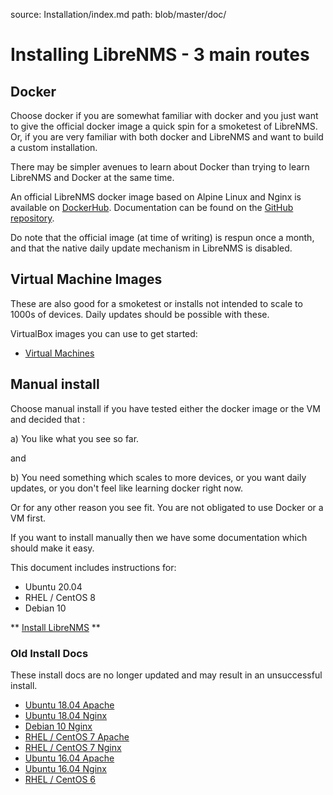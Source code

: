 source: Installation/index.md
path: blob/master/doc/

# Installing LibreNMS - 3 main routes


## Docker

Choose docker if you are somewhat familiar with docker and you just want to give the 
official docker image a quick spin for a smoketest of LibreNMS. Or, if you are very familiar 
with both docker and LibreNMS and want to build a custom installation.

There may be simpler avenues to learn about Docker than trying to learn LibreNMS and 
Docker at the same time.

An official LibreNMS docker image based on Alpine Linux and Nginx is available 
on [DockerHub](https://hub.docker.com/r/librenms/librenms/). Documentation can 
be found on the [GitHub repository](https://github.com/librenms/docker).

Do note that the official image (at time of writing) is respun once a month, and that 
the native daily update mechanism in LibreNMS is disabled.


## Virtual Machine Images

These are also good for a smoketest or installs not intended to scale to 1000s of devices. 
Daily updates should be possible with these.

VirtualBox images you can use to get started:

- [Virtual Machines](Images)


## Manual install

Choose manual install if you have tested either the docker image or the VM and decided that :

a) You like what you see so far.

and

b) You need something which scales to more devices, or you want daily updates, or 
you don't feel like learning docker right now.

Or for any other reason you see fit. You are not obligated to use Docker or a VM first.

If you want to install manually then we have some documentation which should make it easy.

This document includes instructions for:

 - Ubuntu 20.04
 - RHEL / CentOS 8
 - Debian 10
 
** [Install LibreNMS](Install-LibreNMS.md) **





### Old Install Docs

These install docs are no longer updated and may result in an unsuccessful install.

- [Ubuntu 18.04 Apache](Installation-Ubuntu-1804-Apache/)
- [Ubuntu 18.04 Nginx](Installation-Ubuntu-1804-Nginx/)
- [Debian 10 Nginx](Installation-Debian-10-Nginx/)
- [RHEL / CentOS 7 Apache](Installation-CentOS-7-Apache/)
- [RHEL / CentOS 7 Nginx](Installation-CentOS-7-Nginx/)
- [Ubuntu 16.04 Apache](Installation-Ubuntu-1604-Apache/)
- [Ubuntu 16.04 Nginx](Installation-Ubuntu-1604-Nginx/)
- [RHEL / CentOS 6](Installation-CentOS-6-Apache-Nginx/)
